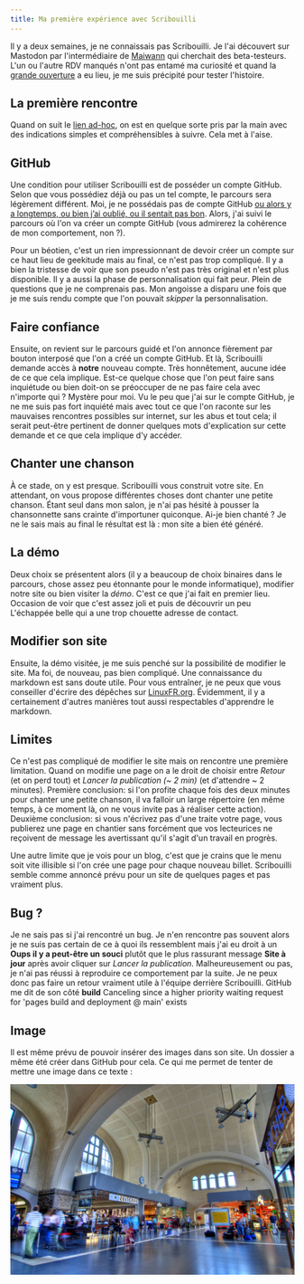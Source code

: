 ```yaml
---
title: Ma première expérience avec Scribouilli
---
```

Il y a deux semaines, je ne connaissais pas Scribouilli. Je l'ai découvert sur Mastodon par l'intermédiaire de [Maiwann](https://piaille.fr/@maiwann@framapiaf.org) qui cherchait des beta-testeurs. L'un ou l'autre RDV manqués n'ont pas entamé ma curiosité et quand la [grande ouverture](https://piaille.fr/@maiwann@framapiaf.org/109896932255160223) a eu lieu, je me suis précipité pour tester l'histoire.

## La première rencontre

Quand on suit le [lien ad-hoc](https://scribouilli.github.io/scribouilli/), on est en quelque sorte pris par la main avec des indications simples et compréhensibles à suivre. Cela met à l'aise.

## GitHub

Une condition pour utiliser Scribouilli est de posséder un compte GitHub. Selon que vous possédiez déjà ou pas un tel compte, le parcours sera légèrement différent. Moi, je ne possédais pas de compte GitHub [ou alors y a longtemps, 
ou bien j’ai oublié, ou il sentait pas bon](https://www.youtube.com/watch?v=H9fa9aWFbLM). Alors, j'ai suivi le parcours où l'on va créer un compte GitHub (vous admirerez la cohérence de mon comportement, non ?).

Pour un béotien, c'est un rien impressionnant de devoir créer un compte sur ce haut lieu de geekitude mais au final, ce n'est pas trop compliqué. Il y a bien la tristesse de voir que son pseudo n'est pas très original et n'est plus disponible. Il y a aussi la phase de personnalisation qui fait peur. Plein de questions que je ne comprenais pas. Mon angoisse a disparu une fois que je me suis rendu compte que l'on pouvait _skipper_ la personnalisation.

## Faire confiance

Ensuite, on revient sur le parcours guidé et l'on annonce fièrement par bouton interposé que l'on a créé un compte GitHub. Et là, Scribouilli demande accès à **notre** nouveau compte. Très honnêtement, aucune idée de ce que cela implique. Est-ce quelque chose que l'on peut faire sans inquiétude ou bien doit-on se préoccuper de ne pas faire cela avec n'importe qui ? Mystère pour moi. Vu le peu que j'ai sur le compte GitHub, je ne me suis pas fort inquiété mais avec tout ce que l'on raconte sur les mauvaises rencontres possibles sur internet, sur les abus et tout cela; il serait peut-être pertinent de donner quelques mots d'explication sur cette demande et ce que cela implique d'y accéder.

## Chanter une chanson

À ce stade, on y est presque. Scribouilli vous construit votre site. En attendant, on vous propose différentes choses dont chanter une petite chanson. Étant seul dans mon salon, je n'ai pas hésité à pousser la chansonnette sans crainte d'importuner quiconque. Ai-je bien chanté ? Je ne le sais mais au final le résultat est là : mon site a bien été généré.

## La démo

Deux choix se présentent alors (il y a beaucoup de choix binaires dans le parcours, chose assez peu étonnante pour le monde informatique), modifier notre site ou bien visiter la _démo_. C'est ce que j'ai fait en premier lieu. Occasion de voir que c'est assez joli et puis de découvrir un peu L'échappée belle qui a une trop chouette adresse de contact.

## Modifier son site

Ensuite, la démo visitée, je me suis penché sur la possibilité de modifier le site. Ma foi, de nouveau, pas bien compliqué. Une connaissance du markdown est sans doute utile. Pour vous entraîner, je ne peux que vous conseiller d'écrire des dépêches sur [LinuxFR.org](https://linuxfr.org/redaction). Évidemment, il y a certainement d'autres manières tout aussi respectables d'apprendre le markdown.

## Limites

Ce n'est pas compliqué de modifier le site mais on rencontre une première limitation. Quand on modifie une page on a le droit de choisir entre _Retour_ (et on perd tout) et _Lancer la publication (~ 2 min)_ (et d'attendre ~ 2 minutes). Première conclusion: si l'on profite chaque fois des deux minutes pour chanter une petite chanson, il va falloir un large répertoire (en même temps, à ce moment là, on ne vous invite pas à réaliser cette action). Deuxième conclusion: si vous n'écrivez pas d'une traite votre page, vous publierez une page en chantier sans forcément que vos lecteurices ne reçoivent de message les avertissant qu'il s'agit d'un travail en progrès.

Une autre limite que je vois pour un blog, c'est que je crains que le menu soit vite illisible si l'on crée une page pour chaque nouveau billet. Scribouilli semble comme annoncé prévu pour un site de quelques pages et pas vraiment plus.

## Bug ?

Je ne sais pas si j'ai rencontré un bug. Je n'en rencontre pas souvent alors je ne suis pas certain de ce à quoi ils ressemblent mais j'ai eu droit à un **Oups il y a peut-être un souci** plutôt que le plus rassurant message **Site à jour** après avoir cliquer sur _Lancer la publication_. Malheureusement ou pas, je n'ai pas réussi à reproduire ce comportement par la suite. Je ne peux donc pas faire un retour vraiment utile à l'équipe derrière Scribouilli. GitHub me dit de son côté 
**build** Canceling since a higher priority waiting request for 'pages build and deployment @ main' exists


## Image

Il est même prévu de pouvoir insérer des images dans son site. Un dossier a même été créer dans GitHub pour cela. Ce qui me permet de tenter de mettre une image dans ce texte :

![Intérieur de la gare d'Aachen](https://github.com/t-isaac/test-website-repo-3796/blob/cddf54e2a000a06ab8111a187c58428572bddbbe/images/AachenMainStationInsideViewHDR.jpg)